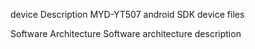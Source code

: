 device
Description
MYD-YT507 android SDK device files

Software Architecture
Software architecture description
